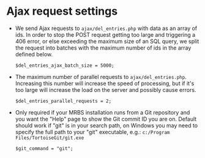 # Ajax request settings

- We send Ajax requests to `ajax/del_entries.php` with data as an array of ids. In order to stop the POST request getting too large and triggering a 406 error, or else exceeding the maximum size of an SQL query, we split the request into batches with the maximum number of ids in the array defined below.

    ```php-inline
    $del_entries_ajax_batch_size = 5000;
    ```

- The maximum number of parallel requests to `ajax/del_entries.php`. Increasing this number will increase the speed of processing, but if it's too large will increase the load on the server and possibly cause errors.

    ```php-inline
    $del_entries_parallel_requests = 2;
    ```

- Only required if your MRBS installation runs from a Git repository and you want the "Help" page to show the Git commit ID you are on. Default should work if "git" is in your search path, on Windows you may need to specify the full path to your "git" executable, e.g.: `c:/Program Files/TortoiseGit/git.exe`

    ```php-inline
    $git_command = "git";
    ```